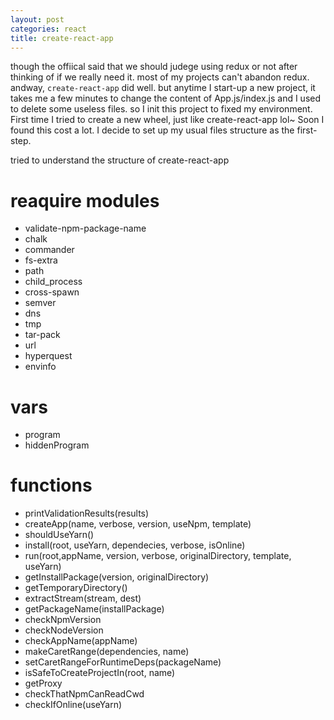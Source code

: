 ```yaml
---
layout: post
categories: react
title: create-react-app
---
```

though the offiical said that we should judege using redux or not after thinking of if we really need it. most of my projects can't abandon redux. andway, `create-react-app` did well. but anytime I start-up a new project, it takes me a few minutes to change the content of App.js/index.js and I used to delete some useless files. so I init this project to fixed my environment.
First time I tried to create a new wheel, just like create-react-app lol~ Soon I found this cost a lot. I decide to set up my usual files structure as the first-step.

tried to understand the structure of create-react-app

# reaquire modules
+ validate-npm-package-name
+ chalk
+ commander
+ fs-extra
+ path
+ child_process
+ cross-spawn
+ semver
+ dns
+ tmp
+ tar-pack
+ url
+ hyperquest
+ envinfo

# vars 
+ program
+ hiddenProgram

# functions
+ printValidationResults(results)
+ createApp(name, verbose, version, useNpm, template)
+ shouldUseYarn()
+ install(root, useYarn, dependecies, verbose, isOnline)
+ run(root,appName, version, verbose, originalDirectory, template, useYarn)
+ getInstallPackage(version, originalDirectory)
+ getTemporaryDirectory()
+ extractStream(stream, dest)
+ getPackageName(installPackage)
+ checkNpmVersion
+ checkNodeVersion
+ checkAppName(appName)
+ makeCaretRange(dependencies, name)
+ setCaretRangeForRuntimeDeps(packageName)
+ isSafeToCreateProjectIn(root, name)
+ getProxy
+ checkThatNpmCanReadCwd
+ checkIfOnline(useYarn)
